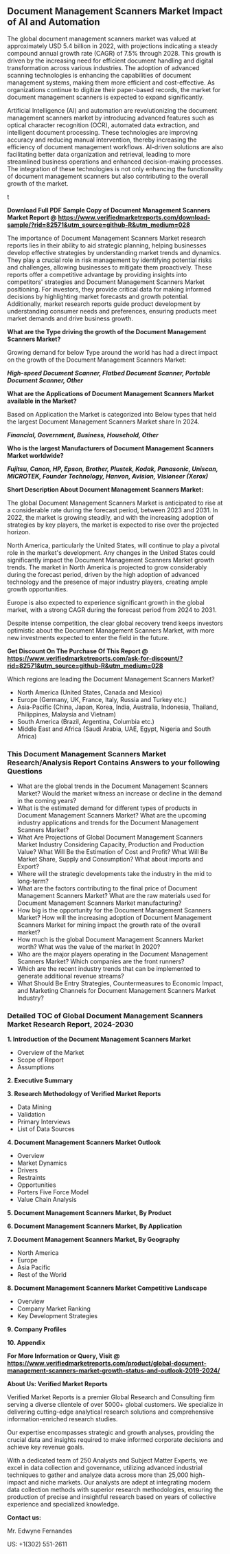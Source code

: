 <h2>Document Management Scanners Market Impact of AI and Automation</h2><p>The global document management scanners market was valued at approximately USD 5.4 billion in 2022, with projections indicating a steady compound annual growth rate (CAGR) of 7.5% through 2028. This growth is driven by the increasing need for efficient document handling and digital transformation across various industries. The adoption of advanced scanning technologies is enhancing the capabilities of document management systems, making them more efficient and cost-effective. As organizations continue to digitize their paper-based records, the market for document management scanners is expected to expand significantly.</p><p>Artificial Intelligence (AI) and automation are revolutionizing the document management scanners market by introducing advanced features such as optical character recognition (OCR), automated data extraction, and intelligent document processing. These technologies are improving accuracy and reducing manual intervention, thereby increasing the efficiency of document management workflows. AI-driven solutions are also facilitating better data organization and retrieval, leading to more streamlined business operations and enhanced decision-making processes. The integration of these technologies is not only enhancing the functionality of document management scanners but also contributing to the overall growth of the market.</p>t</p><p id="" class=""><strong>Download Full PDF Sample Copy of Document Management Scanners Market Report @ <a href="https://www.verifiedmarketreports.com/download-sample/?rid=82571&utm_source=github-R&utm_medium=028" target="_blank">https://www.verifiedmarketreports.com/download-sample/?rid=82571&utm_source=github-R&utm_medium=028</a></strong></p><p>The importance of&nbsp;Document Management Scanners Market research reports lies in their ability to aid strategic planning, helping businesses develop effective strategies by understanding market trends and dynamics. They play a crucial role in risk management by identifying potential risks and challenges, allowing businesses to mitigate them proactively. These reports offer a competitive advantage by providing insights into competitors' strategies and Document Management Scanners Market positioning. For investors, they provide critical data for making informed decisions by highlighting market forecasts and growth potential. Additionally, market research reports guide product development by understanding consumer needs and preferences, ensuring products meet market demands and drive business growth.</p><p><strong>What are the&nbsp;Type driving the growth of the Document Management Scanners Market?</strong></p><p id="" class="">Growing demand for below Type around the world has had a direct impact on the growth of the Document Management Scanners Market:</p><em><strong>High-speed Document Scanner, Flatbed Document Scanner, Portable Document Scanner, Other</strong></em></p><strong>What are the&nbsp;Applications&nbsp;of Document Management Scanners Market available in the Market?</strong></p><p id="" class="">Based on Application the Market is categorized into Below types that held the largest Document Management Scanners Market share In 2024.</p><em><strong>Financial, Government, Business, Household, Other</strong></em></p><strong>Who is the largest Manufacturers of Document Management Scanners Market worldwide?</strong></p><p><em><strong>Fujitsu, Canon, HP, Epson, Brother, Plustek, Kodak, Panasonic, Uniscan, MICROTEK, Founder Technology, Hanvon, Avision, Visioneer (Xerox)</strong></em></p><p id="" class=""><strong>Short Description About Document Management Scanners Market:</strong></p><p>The global Document Management Scanners Market is anticipated to rise at a considerable rate during the forecast period, between 2023 and 2031. In 2022, the market is growing steadily, and with the increasing adoption of strategies by key players, the market is expected to rise over the projected horizon.</p><p>North America, particularly the United States, will continue to play a pivotal role in the market's development. Any changes in the United States could significantly impact the Document Management Scanners Market growth trends. The market in North America is projected to grow considerably during the forecast period, driven by the high adoption of advanced technology and the presence of major industry players, creating ample growth opportunities.</p><p>Europe is also expected to experience significant growth in the global market, with a strong CAGR during the forecast period from 2024 to 2031.</p><p>Despite intense competition, the clear global recovery trend keeps investors optimistic about the Document Management Scanners Market, with more new investments expected to enter the field in the future.</p><p id="" class=""><strong>Get Discount On The Purchase Of This Report @ <a href="https://www.verifiedmarketreports.com/ask-for-discount/?rid=82571&utm_source=github-R&utm_medium=028" target="_blank">https://www.verifiedmarketreports.com/ask-for-discount/?rid=82571&utm_source=github-R&utm_medium=028</a></strong></p>Which regions are leading the Document Management Scanners Market?</p><ul><li>North America (United States, Canada and Mexico)</li><li>Europe (Germany, UK, France, Italy, Russia and Turkey etc.)</li><li>Asia-Pacific (China, Japan, Korea, India, Australia, Indonesia, Thailand, Philippines, Malaysia and Vietnam)</li><li>South America (Brazil, Argentina, Columbia etc.)</li><li>Middle East and Africa (Saudi Arabia, UAE, Egypt, Nigeria and South Africa)</li></ul><h3 id="" class="">This Document Management Scanners Market Research/Analysis Report Contains Answers to your following Questions</h3><ul><li>What are the global trends in the Document Management Scanners Market? Would the market witness an increase or decline in the demand in the coming years?</li><li>What is the estimated demand for different types of products in Document Management Scanners Market? What are the upcoming industry applications and trends for the Document Management Scanners Market?</li><li>What Are Projections of Global Document Management Scanners Market Industry Considering Capacity, Production and Production Value? What Will Be the Estimation of Cost and Profit? What Will Be Market Share, Supply and Consumption? What about imports and Export?</li><li>Where will the strategic developments take the industry in the mid to long-term?</li><li>What are the factors contributing to the final price of Document Management Scanners Market? What are the raw materials used for Document Management Scanners Market manufacturing?</li><li>How big is the opportunity for the Document Management Scanners Market? How will the increasing adoption of Document Management Scanners Market for mining impact the growth rate of the overall market?</li><li>How much is the global Document Management Scanners Market worth? What was the value of the market In 2020?</li><li>Who are the major players operating in the Document Management Scanners Market? Which companies are the front runners?</li><li>Which are the recent industry trends that can be implemented to generate additional revenue streams?</li><li>What Should Be Entry Strategies, Countermeasures to Economic Impact, and Marketing Channels for Document Management Scanners Market Industry?</li></ul><h3 id="" class="">Detailed TOC of Global Document Management Scanners Market Research Report, 2024-2030</h3><p id="" class=""><strong>1. Introduction of the Document Management Scanners Market</strong></p><ul><li>Overview of the Market</li><li>Scope of Report</li><li>Assumptions</li></ul><p id="" class=""><strong>2. Executive Summary</strong></p><p id="" class=""><strong>3. Research Methodology of Verified Market Reports</strong></p><ul><li>Data Mining</li><li>Validation</li><li>Primary Interviews</li><li>List of Data Sources</li></ul><p id="" class=""><strong>4. Document Management Scanners Market Outlook</strong></p><ul><li>Overview</li><li>Market Dynamics</li><li>Drivers</li><li>Restraints</li><li>Opportunities</li><li>Porters Five Force Model</li><li>Value Chain Analysis</li></ul><p id="" class=""><strong>5. Document Management Scanners Market, By Product</strong></p><p id="" class=""><strong>6. Document Management Scanners Market, By Application</strong></p><p id="" class=""><strong>7. Document Management Scanners Market, By Geography</strong></p><ul><li>North America</li><li>Europe</li><li>Asia Pacific</li><li>Rest of the World</li></ul><p id="" class=""><strong>8. Document Management Scanners Market Competitive Landscape</strong></p><ul><li>Overview</li><li>Company Market Ranking</li><li>Key Development Strategies</li></ul><p id="" class=""><strong>9. Company Profiles</strong></p><p id="" class=""><strong>10. Appendix</strong></p><p id="" class=""><strong>For More Information or Query, Visit @ <a href="https://www.verifiedmarketreports.com/product/global-document-management-scanners-market-growth-status-and-outlook-2019-2024/" target="_blank">https://www.verifiedmarketreports.com/product/global-document-management-scanners-market-growth-status-and-outlook-2019-2024/</a></strong></p><p id="" class=""><strong>About Us: Verified Market Reports</strong></p><p id="" class="">Verified Market Reports is a premier Global Research and Consulting firm serving a diverse clientele of over 5000+ global customers. We specialize in delivering cutting-edge analytical research solutions and comprehensive information-enriched research studies.</p><p id="" class="">Our expertise encompasses strategic and growth analyses, providing the crucial data and insights required to make informed corporate decisions and achieve key revenue goals.</p><p id="" class="">With a dedicated team of 250 Analysts and Subject Matter Experts, we excel in data collection and governance, utilizing advanced industrial techniques to gather and analyze data across more than 25,000 high-impact and niche markets. Our analysts are adept at integrating modern data collection methods with superior research methodologies, ensuring the production of precise and insightful research based on years of collective experience and specialized knowledge.</p><p id="" class=""><strong>Contact us:</strong></p><p id="" class="">Mr. Edwyne Fernandes</p><p id="" class="">US: +1(302) 551-2611</p>